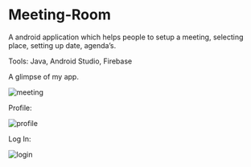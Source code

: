 # Meeting-Room

A android application which helps people to setup a meeting, selecting place,
setting up date, agenda’s.

Tools: Java, Android Studio, Firebase

A glimpse of my app.

![meeting](https://user-images.githubusercontent.com/60410830/138355342-432fb572-ea12-4c9d-a3ac-b999528099e3.png)


Profile:

![profile](https://user-images.githubusercontent.com/60410830/138355019-7ce7219e-245b-43d0-bbee-79a64ab276ed.png)


Log In:

![login](https://user-images.githubusercontent.com/60410830/138354994-9f7dab7d-911e-4695-901d-6fb4498ad6d9.png)


